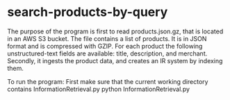 # search-products-by-query

The purpose of the program is first to read products.json.gz, that is located in an AWS S3 bucket. The file contains a list of products. It is in JSON format and is compressed with GZIP. For each product the following unstructured-text fields are available: title, description, and merchant. Secondly, it ingests the product data, and creates an IR system by indexing them. 


To run the program:
First make sure that the current working directory contains  InformationRetrieval.py
python InformationRetrieval.py


